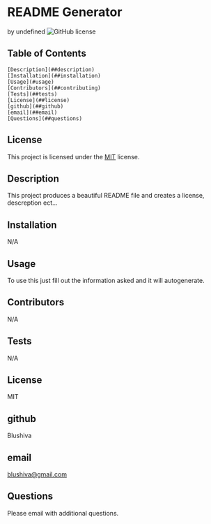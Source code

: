 # README Generator
  by undefined
  ![GitHub license](https://img.shields.io/badge/license-MIT-blue.svg)

  ## Table of Contents

    [Description](##description)
    [Installation](##installation)
    [Usage](#usage)
    [Contributors](##contributing)
    [Tests](##tests)
    [License](##license)
    [github](##github)
    [email](##email)
    [Questions](##questions)


## License

This project is licensed under the [MIT](https://choosealicense.com/licenses/MIT) license.
## Description
This project produces a beautiful README file and creates a license, descreption ect...
## Installation
N/A
## Usage
To use this just fill out the information asked and it will autogenerate.
## Contributors
N/A
## Tests
N/A
## License
MIT
## github
Blushiva
## email
blushiva@gmail.com
## Questions
Please email with additional questions.
